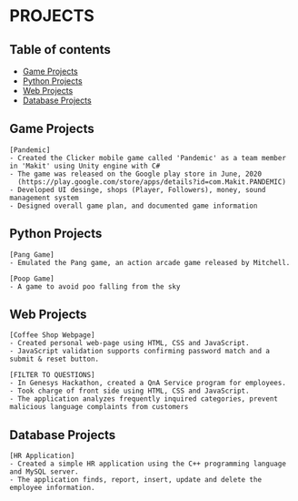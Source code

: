 # PROJECTS

## Table of contents
* [Game Projects](#game-projects)
* [Python Projects](#python-projects)
* [Web Projects](#web-projects)
* [Database Projects](#database-projects)

## Game Projects
```
[Pandemic]
- Created the Clicker mobile game called 'Pandemic' as a team member in 'Makit' using Unity engine with C#
- The game was released on the Google play store in June, 2020
  (https://play.google.com/store/apps/details?id=com.Makit.PANDEMIC)
- Developed UI desinge, shops (Player, Followers), money, sound management system
- Designed overall game plan, and documented game information
```

## Python Projects
```
[Pang Game]
- Emulated the Pang game, an action arcade game released by Mitchell.

[Poop Game]
- A game to avoid poo falling from the sky
```

## Web Projects
```
[Coffee Shop Webpage]							       
- Created personal web-page using HTML, CSS and JavaScript.
- JavaScript validation supports confirming password match and a submit & reset button.

[FILTER TO QUESTIONS]
- In Genesys Hackathon, created a QnA Service program for employees.
- Took charge of front side using HTML, CSS and JavaScript.
- The application analyzes frequently inquired categories, prevent malicious language complaints from customers
```

## Database Projects
```
[HR Application]						
- Created a simple HR application using the C++ programming language and MySQL server.
- The application finds, report, insert, update and delete the employee information.
```
